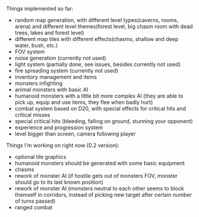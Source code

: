 Things implemented so far:

- random map generation, with different level types(caverns, rooms, arena) and different level themes(forest level, big chasm room with dead trees, lakes and forest level)
- different map tiles with different effects(chasms, shallow and deep water, bush, etc.)
- FOV system
- noise generation (currently not used)
- light system (partially done, see issues, besides currently not used)
- fire spreading system (currently not used)
- inventory management and items
- monsters infighting
- animal monsters with basic AI
- humanoid monsters with a little bit more complex AI (they are able to pick up, equip and use items, they flee when badly hurt)
- combat system based on D20, with special effects for critical hits and critical misses
- special critical hits (bleeding, falling on ground, stunning your opponent)
- experience and progression system
- level bigger than screen, camera following player

Things I'm working on right now (0.2 version):

- optional tile graphics
- humanoid monsters should be generated with some basic equipment
- chasms
- rework of monster AI (if hostile gets out of monsters FOV, monster should go to its last known position)
- rework of monster AI (monsters neutral to each other seems to block themself in corridors, instead of picking new target after certain number of turns passed)
- ranged combat




